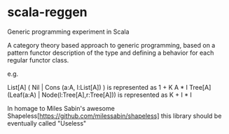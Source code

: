 scala-reggen
============

Generic programming experiment in Scala

A category theory based approach to generic programming, based on a pattern functor description of the type and defining a behavior for each regular functor class.

e.g.

List\[A\] ( Nil | Cons (a:A, l:List\[A\]) ) is represented as 1 + K A * I
Tree\[A\] (Leaf(a:A) |  Node(l:Tree\[A\],r:Tree\[A\])) is represented as K + I * I

In homage to Miles Sabin's awesome Shapeless[https://github.com/milessabin/shapeless] this library should be eventually called "Useless"